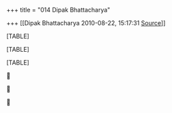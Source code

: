 +++
title = "014 Dipak Bhattacharya"

+++
[[Dipak Bhattacharya	2010-08-22, 15:17:31 [Source](https://groups.google.com/g/bvparishat/c/NpiZJW9u5oE)]]



[TABLE]

[TABLE]

[TABLE]








